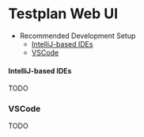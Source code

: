 # Testplan Web UI

- Recommended Development Setup
  * [IntelliJ-based IDEs](#intellij-based-ides)
  * [VSCode](#vscode)
  
  
#### IntelliJ-based IDEs

TODO

### VSCode

TODO
